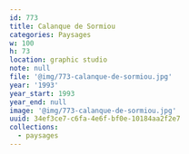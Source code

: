 ```yaml
---
id: 773
title: Calanque de Sormiou
categories: Paysages
w: 100
h: 73
location: graphic studio
note: null
file: '@img/773-calanque-de-sormiou.jpg'
year: '1993'
year_start: 1993
year_end: null
image: '@img/773-calanque-de-sormiou.jpg'
uuid: 34ef3ce7-c6fa-4e6f-bf0e-10184aa2f2e7
collections:
  - paysages
---
```



